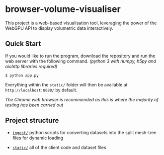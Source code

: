 # browser-volume-visualiser

This project is a web-based visualisation tool, leveraging the power of the WebGPU API to display volumetric data interactively.

## Quick Start

If you would like to run the program, download the repository and run the web server with the following command. *(python 3 with numpy, h5py and aiohttp libraries required)*

```console
$ python app.py
```
Everything within the `static/` folder will then be available at `http://localhost:8080/` by default.

*The Chrome web browser is recommended as this is where the majority of testing has been carried out*


## Project structure

* [`ingest/`](ingest/README.md) python scripts for converting datasets into the split mesh-tree files for dynamic loading

* [`static/`](static/README.md) all of the client code and dataset files
